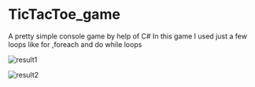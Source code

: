 # TicTacToe_game

A pretty simple console game by help of C#
In this game I used just a few loops like for ,foreach and do while loops



![result1](https://github.com/reza16977/TicTacToe_game/assets/99034042/e2a9fb13-a329-4b50-932c-ede6655a6535)



![result2](https://github.com/reza16977/TicTacToe_game/assets/99034042/4182ecce-7d1c-4f22-81f5-f7fdd91cf22b)
